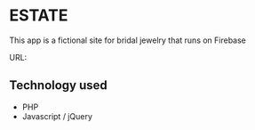 # ESTATE

This app is a fictional site for bridal jewelry that runs on Firebase


 URL:

## Technology used

* PHP
* Javascript / jQuery









